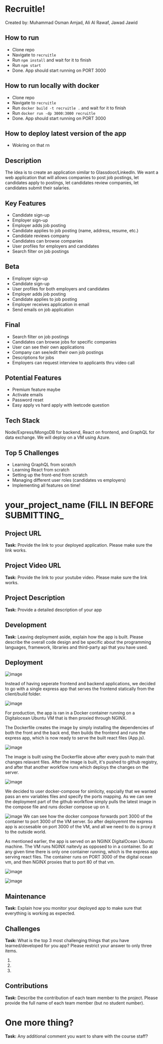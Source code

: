 # Recruitle!
Created by: Muhammad Osman Amjad, Ali Al Rawaf, Jawad Jawid

## How to run
- Clone repo
- Navigate to ```recruitle```
- Run ```npm install``` and wait for it to finish
- Run ```npm start```
- Done. App should start running on PORT 3000

## How to run locally with docker
- Clone repo
- Navigate to ```recruitle```
- Run ```docker build -t recruitle .``` and wait for it to finish
- Run ```docker run -dp 3000:3000 recruitle```
- Done. App should start running on PORT 3000

## How to deploy latest version of the app
- Wokring on that rn

## Description
The idea is to create an application similar to Glassdoor/LinkedIn. We want a web application that will allows companies to post job postings, let candidates apply to postings, let candidates review companies, let candidates submit their salaries. 

## Key Features
* Candidate sign-up
* Employer sign-up
* Employer adds job posting
* Candidate applies to job posting (name, address, resume, etc.)
* Candidate reviews company
* Candidates can browse companies
* User profiles for employers and candidates
* Search filter on job postings

## Beta
* Employer sign-up
* Candidate sign-up
* User profiles for both employers and candidates
* Employer adds job posting
* Candidate applies to job posting
* Employer receives application in email
* Send emails on job application

## Final
* Search filter on job postings
* Candidates can browse jobs for specific companies
* User can see their own applications
* Company can see/edit their own job postings
* Descriptions for jobs
* Employers can request interview to applicants thru video call

## Potential Features
* Premium feature maybe
* Activate emails
* Password reset
* Easy apply vs hard apply with leetcode question

## Tech Stack
Node/Express/MongoDB for backend, React on frontend, and GraphQL for data exchange. We will deploy on a VM using Azure.

## Top 5 Challenges
* Learning GraphQL from scratch
* Learning React from scratch
* Setting up the front-end from scratch
* Managing different user roles (candidates vs employers)
* Implementing all features on time!

# __your_project_name__ (FILL IN BEFORE SUBMITTING_

## Project URL

**Task:** Provide the link to your deployed application. Please make sure the link works. 

## Project Video URL 

**Task:** Provide the link to your youtube video. Please make sure the link works. 

## Project Description

**Task:** Provide a detailed description of your app

## Development

**Task:** Leaving deployment aside, explain how the app is built. Please describe the overall code design and be specific about the programming languages, framework, libraries and third-party api that you have used. 

## Deployment

![image](https://user-images.githubusercontent.com/54965155/162344149-f89f8c26-eeb5-40c7-b9c6-a125e62a8171.png)

Instead of having seperate frontend and backend applications, we decided to go with a single express app that serves the frontend statically from the client/build folder.


![image](https://user-images.githubusercontent.com/54965155/162347111-0d2db39a-34a9-4fed-8afb-5d0503e33472.png)


For production, the app is ran in a Docker container running on a Digitalocean Ubuntu VM that is then proxied through NGINX.

The Dockerfile creates the image by simply installing the dependencies of both the front and the back end, then builds the frontend and runs the express app, which is now ready to serve the built react files (App.js).

![image](https://user-images.githubusercontent.com/54965155/162343764-1b2af548-6c2f-40cf-98d1-f77c38784aa6.png)

The image is built using the Dockerfile above after every push to main that changes relavant files. After the image is built, it's pushed to github registry, and after that another workflow runs which deploys the changes on the server.

![image](https://user-images.githubusercontent.com/54965155/162346036-09750e79-fa22-4ceb-901c-8e4219f051fd.png)

We decided to user docker-compose for simlicity, espcially that we wanted pass an env variables files and specify the ports mapping. As we can see the deployment part of the github worlkflow simply pulls the latest image in the compose file and runs docker compose up on it.

![image](https://user-images.githubusercontent.com/54965155/162346468-e75348ea-6861-4a74-8881-7a4d2738c0cc.png) We can see how the docker compose forwards port 3000 of the container to port 3000 of the VM server. So after deployemnt the express app is accsesable on port 3000 of the VM, and all we need to do is proxy it to the outside world.


As mentioned earlier, the app is served on an NGINX DigitalOcean Ubuntu machine. The VM runs NGINX naitevly as opposed to in a container. So at any given time there is only one container running, which is the express app serving react files. The container runs on PORT 3000 of the digital ocean vm, and then NGINX proxies that to port 80 of that vm.

![image](https://user-images.githubusercontent.com/54965155/162346661-f4646f21-50ac-4bcc-b884-9a254dade5d5.png)


![image](https://user-images.githubusercontent.com/54965155/162346312-00a38380-807b-44ac-92c8-ba0a05f37c92.png)


## Maintenance

**Task:** Explain how you monitor your deployed app to make sure that everything is working as expected.

## Challenges

**Task:** What is the top 3 most challenging things that you have learned/developed for you app? Please restrict your answer to only three items. 

1.
2.
3. 

## Contributions

**Task:** Describe the contribution of each team member to the project. Please provide the full name of each team member (but no student number). 

# One more thing? 

**Task:** Any additional comment you want to share with the course staff? 

